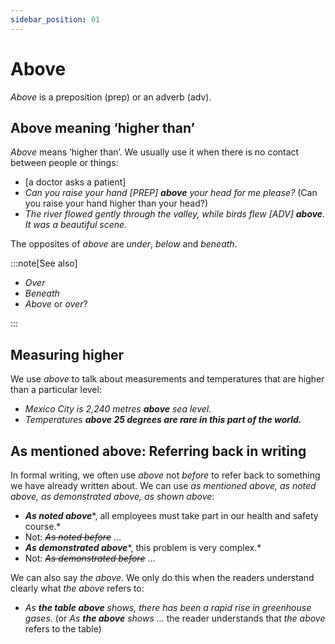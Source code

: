 ```yaml
---
sidebar_position: 01
---
```


# Above

*Above* is a preposition (prep) or an adverb (adv).

## Above meaning ‘higher than’

*Above* means ‘higher than’. We usually use it when there is no contact between people or things:

- \[a doctor asks a patient\]
- *Can you raise your hand \[PREP\] **above** your head for me please?* (Can you raise your hand higher than your head?)
- *The river flowed gently through the valley, while birds flew \[ADV\] **above**. It was a beautiful scene.*

The opposites of *above* are *under*, *below* and *beneath*.

:::note[See also]

- *Over*
- *Beneath*
- *Above* or *over*?

:::

## Measuring higher

We use *above* to talk about measurements and temperatures that are higher than a particular level:

- *Mexico City is 2,240 metres **above** sea level.*
- *Temperatures* ***above 25 degrees are rare in this part of the world.***

## As mentioned above: Referring back in writing

In formal writing, we often use *above* not *before* to refer back to something we have already written about. We can use *as mentioned above, as noted above, as demonstrated above, as shown above*:

- ***As noted above****, all employees must take part in our health and safety course.*
- Not: *~~As noted before~~* …
- ***As demonstrated above****, this problem is very complex.*
- Not: *~~As demonstrated before~~* …

We can also say *the above*. We only do this when the readers understand clearly what *the above* refers to:

- *As **the table above** shows, there has been a rapid rise in greenhouse gases.* (or *As **the above** shows …* the reader understands that *the above* refers to the table)
